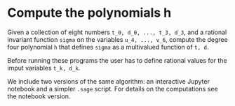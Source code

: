 # Compute the polynomials h

Given a collection of eight numbers `t_0, d_0, ..., t_3, d_3`, and a rational invariant function `sigma` on the variables `u_4, ..., v_6`, compute the degree four polynomial `h` that defines `sigma` as a multivalued function of `t, d`.

Before running these programs the user has to define rational values for the imput variables `t_k, d_k`.

We include two versions of the same algorithm: an interactive Jupyter notebook and a simpler `.sage` script. For details on the computations see the notebook version.
